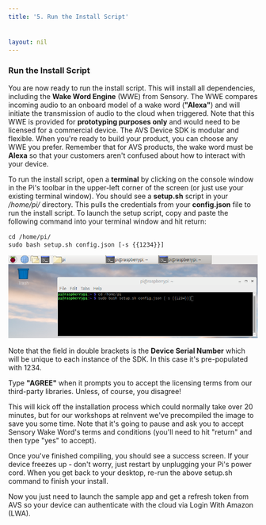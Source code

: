 ```yaml
---
title: '5. Run the Install Script'


layout: nil
---
```



### Run the Install Script

You are now ready to run the install script. This will install all dependencies, including the **Wake Word Engine** (WWE) from Sensory.  The WWE compares incoming audio to an onboard model of a wake word (**"Alexa"**) and will initiate the transmission of audio to the cloud when triggered.  Note that this WWE is provided for **prototyping purposes only** and would need to be licensed for a commercial device.  The AVS Device SDK is modular and flexible. When you're ready to build your product, you can choose any WWE you prefer. Remember that for AVS products, the wake word must be **Alexa** so that your customers aren't confused about how to interact with your device.

To run the install script, open a **terminal** by clicking on the console window in the Pi's toolbar in the upper-left corner of the screen (or just use your existing terminal window). You should see a **setup.sh** script in your */home/pi/* directory. This pulls the credentials from your **config.json** file to run the install script. To launch the setup script, copy and paste the following command into your terminal window and hit return:

```
cd /home/pi/
sudo bash setup.sh config.json [-s {{1234}}]
```

![run_script](../assets/run-script.png)

Note that the field in double brackets is the **Device Serial Number** which will be unique to each instance of the SDK.  In this case it's pre-populated with 1234.

Type **"AGREE"** when it prompts you to accept the licensing terms from our third-party libraries.  Unless, of course, you disagree!

This will kick off the installation process which could normally take over 20 minutes, but for our workshops at reInvent we've precompiled the image to save you some time.  Note that it's going to pause and ask you to accept Sensory Wake Word's terms and conditions (you'll need to hit "return" and then type "yes" to accept).

Once you've finished compiling, you should see a success screen.  If your device freezes up - don't worry, just restart by unplugging your Pi's power cord.  When you get back to your desktop, re-run the above setup.sh command to finish your install.


Now you just need to launch the sample app and get a refresh token from AVS so your device can authenticate with the cloud via Login With Amazon (LWA).  








